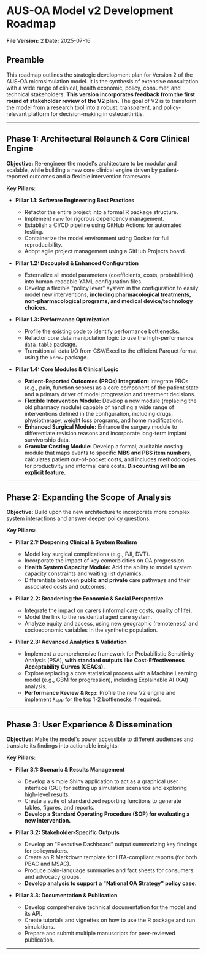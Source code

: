 # AUS-OA Model v2 Development Roadmap

**File Version:** 2
**Date:** 2025-07-16

## Preamble

This roadmap outlines the strategic development plan for Version 2 of the AUS-OA microsimulation model. It is the synthesis of extensive consultation with a wide range of clinical, health economic, policy, consumer, and technical stakeholders. **This version incorporates feedback from the first round of stakeholder review of the V2 plan.** The goal of V2 is to transform the model from a research tool into a robust, transparent, and policy-relevant platform for decision-making in osteoarthritis.

---

## Phase 1: Architectural Relaunch & Core Clinical Engine

**Objective:** Re-engineer the model's architecture to be modular and scalable, while building a new core clinical engine driven by patient-reported outcomes and a flexible intervention framework.

**Key Pillars:**

*   **Pillar 1.1: Software Engineering Best Practices**
    *   Refactor the entire project into a formal R package structure.
    *   Implement `renv` for rigorous dependency management.
    *   Establish a CI/CD pipeline using GitHub Actions for automated testing.
    *   Containerize the model environment using Docker for full reproducibility.
    *   Adopt agile project management using a GitHub Projects board.

*   **Pillar 1.2: Decoupled & Enhanced Configuration**
    *   Externalize all model parameters (coefficients, costs, probabilities) into human-readable YAML configuration files.
    *   Develop a flexible "policy lever" system in the configuration to easily model new interventions, **including pharmacological treatments, non-pharmacological programs, and medical device/technology choices.**

*   **Pillar 1.3: Performance Optimization**
    *   Profile the existing code to identify performance bottlenecks.
    *   Refactor core data manipulation logic to use the high-performance `data.table` package.
    *   Transition all data I/O from CSV/Excel to the efficient Parquet format using the `arrow` package.

*   **Pillar 1.4: Core Modules & Clinical Logic**
    *   **Patient-Reported Outcomes (PROs) Integration:** Integrate PROs (e.g., pain, function scores) as a core component of the patient state and a primary driver of model progression and treatment decisions.
    *   **Flexible Intervention Module:** Develop a new module (replacing the old pharmacy module) capable of handling a wide range of interventions defined in the configuration, including drugs, physiotherapy, weight loss programs, and home modifications.
    *   **Enhanced Surgical Module:** Enhance the surgery module to differentiate revision reasons and incorporate long-term implant survivorship data.
    *   **Granular Costing Module:** Develop a formal, auditable costing module that maps events to specific **MBS and PBS item numbers**, calculates patient out-of-pocket costs, and includes methodologies for productivity and informal care costs. **Discounting will be an explicit feature.**

---

## Phase 2: Expanding the Scope of Analysis

**Objective:** Build upon the new architecture to incorporate more complex system interactions and answer deeper policy questions.

**Key Pillars:**

*   **Pillar 2.1: Deepening Clinical & System Realism**
    *   Model key surgical complications (e.g., PJI, DVT).
    *   Incorporate the impact of key comorbidities on OA progression.
    *   **Health System Capacity Module:** Add the ability to model system capacity constraints and waiting list dynamics.
    *   Differentiate between **public and private** care pathways and their associated costs and outcomes.

*   **Pillar 2.2: Broadening the Economic & Social Perspective**
    *   Integrate the impact on carers (informal care costs, quality of life).
    *   Model the link to the residential aged care system.
    *   Analyze equity and access, using new geographic (remoteness) and socioeconomic variables in the synthetic population.

*   **Pillar 2.3: Advanced Analytics & Validation**
    *   Implement a comprehensive framework for Probabilistic Sensitivity Analysis (PSA), **with standard outputs like Cost-Effectiveness Acceptability Curves (CEACs).**
    *   Explore replacing a core statistical process with a Machine Learning model (e.g., GBM for progression), including Explainable AI (XAI) analysis.
    *   **Performance Review & `Rcpp`:** Profile the new V2 engine and implement `Rcpp` for the top 1-2 bottlenecks if required.

---

## Phase 3: User Experience & Dissemination

**Objective:** Make the model's power accessible to different audiences and translate its findings into actionable insights.

**Key Pillars:**

*   **Pillar 3.1: Scenario & Results Management**
    *   Develop a simple Shiny application to act as a graphical user interface (GUI) for setting up simulation scenarios and exploring high-level results.
    *   Create a suite of standardized reporting functions to generate tables, figures, and reports.
    *   **Develop a Standard Operating Procedure (SOP) for evaluating a new intervention.**

*   **Pillar 3.2: Stakeholder-Specific Outputs**
    *   Develop an "Executive Dashboard" output summarizing key findings for policymakers.
    *   Create an R Markdown template for HTA-compliant reports (for both PBAC and MSAC).
    *   Produce plain-language summaries and fact sheets for consumers and advocacy groups.
    *   **Develop analysis to support a "National OA Strategy" policy case.**

*   **Pillar 3.3: Documentation & Publication**
    *   Develop comprehensive technical documentation for the model and its API.
    *   Create tutorials and vignettes on how to use the R package and run simulations.
    *   Prepare and submit multiple manuscripts for peer-reviewed publication.

---
